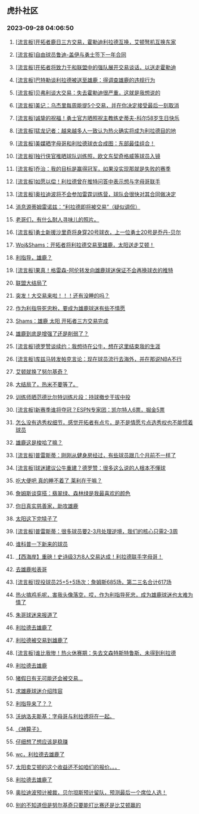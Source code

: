 ## 虎扑社区 
### 2023-09-28 04:06:50

1. [[流言板]开拓者鹿日三方交易，霍勒迪利拉德互换，艾顿弩机互换东家](https://bbs.hupu.com/62248757.html)

2. [[流言板]自由球员鲁迪-盖伊与勇士签下一年合同](https://bbs.hupu.com/62247628.html)

3. [[流言板]开拓者将致力于和联盟中的强队展开交易谈话，以送走霍勒迪](https://bbs.hupu.com/62248971.html)

4. [[流言板]巴特勒谈利拉德被送至雄鹿：得调查雄鹿的违规行为](https://bbs.hupu.com/62249009.html)

5. [[流言板]贝弗利谈大交易：失去霍勒迪很严重，这就是我想说的](https://bbs.hupu.com/62248893.html)

6. [[流言板]美记：乌杰里每周能提5个交易，并在你决定接受最后一刻取消](https://bbs.hupu.com/62247700.html)

7. [[流言板]诚挚的祝福！勇士官方晒照祝主教练史蒂夫-科尔58岁生日快乐](https://bbs.hupu.com/62246235.html)

8. [[流言板]猛龙记者：越来越多人一致认为热火确实将成为利拉德目的地](https://bbs.hupu.com/62247177.html)

9. [[流言板]美媒晒字母哥和利拉德球衣合成图：东部最佳组合！](https://bbs.hupu.com/62248965.html)

10. [[流言板]独行侠官推晒球队训练照，欧文东契奇格威等球员入镜](https://bbs.hupu.com/62248083.html)

11. [[流言板]乔治：我的目标是赢得冠军，如果没实现那就是失败的赛季](https://bbs.hupu.com/62246917.html)

12. [[流言板]如愿以偿！利拉德曾在推特问答中表示想与字母哥联手](https://bbs.hupu.com/62249024.html)

13. [[流言板]奥拉迪波将不会参加雷霆训练营，球队会很快对其合同做决定](https://bbs.hupu.com/62248313.html)

14. [消息源蒂姆雷诺兹：“利拉德即将被交易”（疑似调侃）](https://bbs.hupu.com/62245601.html)

15. [老哥们，有什么耐人寻味儿的照片。](https://bbs.hupu.com/62245073.html)

16. [[流言板]勇士新援沙里奇将身穿20号球衣，上一位勇士20号是乔丹-贝尔](https://bbs.hupu.com/62247407.html)

17. [Woj&Shams：开拓者将利拉德交易至雄鹿，太阳送走艾顿！](https://bbs.hupu.com/62248838.html)

18. [利指导，雄鹿？](https://bbs.hupu.com/62248747.html)

19. [[流言板]果真！格雷森-阿伦转发向雄鹿球迷保证不会再换球衣的推特](https://bbs.hupu.com/62249100.html)

20. [联盟大结局了](https://bbs.hupu.com/62248867.html)

21. [突发！大交易来啦！！！还有没睡的吗？](https://bbs.hupu.com/62248850.html)

22. [作为利指导死忠粉，要成为雄鹿球迷有些不情愿](https://bbs.hupu.com/62248856.html)

23. [Shams：雄鹿 太阳 开拓者三方交易完成](https://bbs.hupu.com/62248793.html)

24. [雄鹿到底是增强了还是削弱了？](https://bbs.hupu.com/62248937.html)

25. [[流言板]德罗赞谈续约：我想待在公牛，想在这里结束我的生涯](https://bbs.hupu.com/62247452.html)

26. [[流言板]库兹马转发帕克言论：现在球员流行去海外，并在那说NBA不行](https://bbs.hupu.com/62247484.html)

27. [艾顿就换了努尔基奇？](https://bbs.hupu.com/62248822.html)

28. [大结局了，热米不要等了。](https://bbs.hupu.com/62248815.html)

29. [训练师晒范德比尔特训练片段：持球撤步干拔中投](https://bbs.hupu.com/62246176.html)

30. [[流言板]新赛季谁将夺冠？ESPN专家团：凯尔特人6票，掘金5票](https://bbs.hupu.com/62241704.html)

31. [怎么没有选秀权细节，感觉开拓者有点亏，是不是情愿亏点选秀权也不能惯着球员](https://bbs.hupu.com/62248862.html)

32. [雄鹿这是梭哈了嘛？](https://bbs.hupu.com/62248798.html)

33. [[流言板]普雷斯蒂：刚刚从健身房经过，有些球员跟几个月前不一样了](https://bbs.hupu.com/62248204.html)

34. [[流言板]球迷建议公牛重建？德罗赞：很多这么说的人根本不懂球](https://bbs.hupu.com/62247586.html)

35. [吃大便吧 真的睡不着了 莱利在干嘛？](https://bbs.hupu.com/62248844.html)

36. [詹姆斯谈穿搭：翡翠绿、森林绿是我最喜欢的颜色](https://bbs.hupu.com/62245873.html)

37. [你日真实慈善家，助攻雄鹿](https://bbs.hupu.com/62248983.html)

38. [太阳这下完犊子了](https://bbs.hupu.com/62248821.html)

39. [[流言板]普雷斯蒂：很多球员要2-3月处理逆境，我们的核心只需2-3周](https://bbs.hupu.com/62248273.html)

40. [谁科普一下新来的球员](https://bbs.hupu.com/62248846.html)

41. [【西海岸】重磅！史诗级3方8人交易达成！利拉德联手字母哥！](https://bbs.hupu.com/62248948.html)

42. [去雄鹿啦表哥](https://bbs.hupu.com/62248771.html)

43. [[流言板]现役球员25+5+5场次：詹姆斯685场，第二三名合计617场](https://bbs.hupu.com/62241443.html)

44. [热火搞鸡毛呢，害我头像落空，哎，作为利指导死忠，成为雄鹿球迷也太难为情了](https://bbs.hupu.com/62248901.html)

45. [朱哥球迷来报道了](https://bbs.hupu.com/62248892.html)

46. [利拉德去雄鹿了](https://bbs.hupu.com/62248835.html)

47. [利拉德被交易到雄鹿了](https://bbs.hupu.com/62248750.html)

48. [[流言板]谁比我惨！热火休赛期：失去文森特斯特鲁斯、未得到利拉德](https://bbs.hupu.com/62249143.html)

49. [利拉德去雄鹿](https://bbs.hupu.com/62248781.html)

50. [猪假日有无可能还会被交易…](https://bbs.hupu.com/62248881.html)

51. [求雄鹿球迷介绍阵容](https://bbs.hupu.com/62248912.html)

52. [利指导来了？？](https://bbs.hupu.com/62248743.html)

53. [沃纳洛夫斯基：字母哥与利拉德将在一起。](https://bbs.hupu.com/62248877.html)

54. [《神算子》](https://bbs.hupu.com/62248855.html)

55. [仔细想了想应该是稳赚](https://bbs.hupu.com/62249046.html)

56. [wc，利拉德去雄鹿了](https://bbs.hupu.com/62248759.html)

57. [太阳卖艾顿的这个收益还不如咱们的报价。。。](https://bbs.hupu.com/62249037.html)

58. [利拉德去雄鹿了](https://bbs.hupu.com/62248812.html)

59. [奥拉迪波预计被裁，贝尔坦斯预计留队，预测最后一个席位人选！](https://bbs.hupu.com/62248323.html)

60. [别的不知道但是努尔基奇只要能打比赛还是比艾顿赢的](https://bbs.hupu.com/62248910.html)

